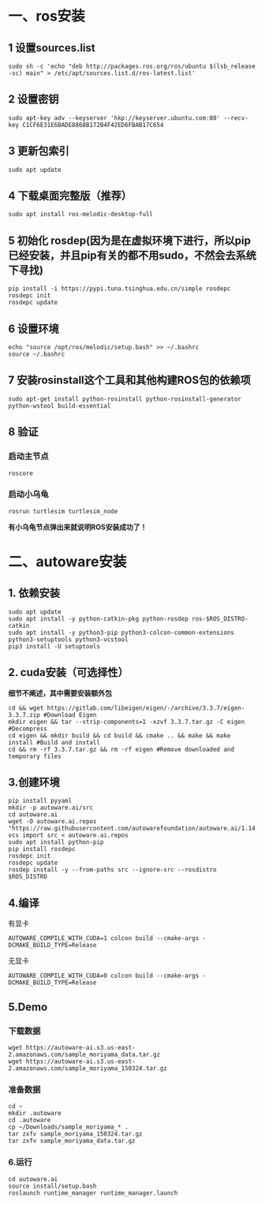 # 一、ros安装
## 1 设置sources.list
```
sudo sh -c 'echo "deb http://packages.ros.org/ros/ubuntu $(lsb_release -sc) main" > /etc/apt/sources.list.d/ros-latest.list'
```

## 2 设置密钥
```
sudo apt-key adv --keyserver 'hkp://keyserver.ubuntu.com:80' --recv-key C1CF6E31E6BADE8868B172B4F42ED6FBAB17C654
```

## 3 更新包索引
```
sudo apt update
```

## 4 下载桌面完整版（推荐）
```
sudo apt install ros-melodic-desktop-full
```

## 5 初始化 rosdep(因为是在虚拟环境下进行，所以pip已经安装，并且pip有关的都不用sudo，不然会去系统下寻找)
```
pip install -i https://pypi.tuna.tsinghua.edu.cn/simple rosdepc
rosdepc init 
rosdepc update
```

## 6 设置环境
```
echo "source /opt/ros/melodic/setup.bash" >> ~/.bashrc
source ~/.bashrc
```

## 7 安装rosinstall这个工具和其他构建ROS包的依赖项
```
sudo apt-get install python-rosinstall python-rosinstall-generator python-wstool build-essential
```

## 8 验证
### 启动主节点
```
roscore
```
### 启动小乌龟
```
rosrun turtlesim turtlesim_node 
```
**有小乌龟节点弹出来就说明ROS安装成功了！**

# 二、autoware安装
## 1. 依赖安装
```
sudo apt update
sudo apt install -y python-catkin-pkg python-rosdep ros-$ROS_DISTRO-catkin
sudo apt install -y python3-pip python3-colcon-common-extensions python3-setuptools python3-vcstool
pip3 install -U setuptools
```
## 2. cuda安装（可选择性）
**细节不阐述，其中需要安装额外包**
```
cd && wget https://gitlab.com/libeigen/eigen/-/archive/3.3.7/eigen-3.3.7.zip #Download Eigen
mkdir eigen && tar --strip-components=1 -xzvf 3.3.7.tar.gz -C eigen #Decompress
cd eigen && mkdir build && cd build && cmake .. && make && make install #Build and install
cd && rm -rf 3.3.7.tar.gz && rm -rf eigen #Remove downloaded and temporary files
```

## 3.创建环境
```
pip install pyyaml
mkdir -p autoware.ai/src
cd autoware.ai
wget -O autoware.ai.repos "https://raw.githubusercontent.com/autowarefoundation/autoware.ai/1.14.0/autoware.ai.repos"
vcs import src < autoware.ai.repos
sudo apt install python-pip
pip install rosdepc
rosdepc init
rosdepc update
rosdep install -y --from-paths src --ignore-src --rosdistro $ROS_DISTRO
```

## 4.编译
有显卡
```
AUTOWARE_COMPILE_WITH_CUDA=1 colcon build --cmake-args -DCMAKE_BUILD_TYPE=Release
```
无显卡
```
AUTOWARE_COMPILE_WITH_CUDA=0 colcon build --cmake-args -DCMAKE_BUILD_TYPE=Release
```

## 5.Demo
### 下载数据
```
wget https://autoware-ai.s3.us-east-2.amazonaws.com/sample_moriyama_data.tar.gz
wget https://autoware-ai.s3.us-east-2.amazonaws.com/sample_moriyama_150324.tar.gz
```
### 准备数据
```
cd ~
mkdir .autoware
cd .autoware
cp ~/Downloads/sample_moriyama_* .
tar zxfv sample_moriyama_150324.tar.gz
tar zxfv sample_moriyama_data.tar.gz
```

### 6.运行
```
cd autoware.ai
source install/setup.bash
roslaunch runtime_manager runtime_manager.launch
 ```
